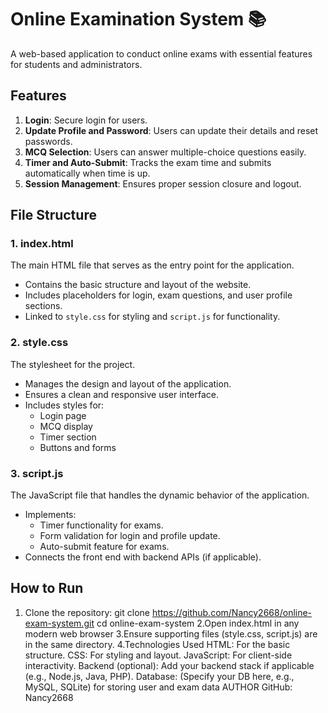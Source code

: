 # Online Examination System 📚

A web-based application to conduct online exams with essential features for students and administrators.

## Features
1. **Login**: Secure login for users.
2. **Update Profile and Password**: Users can update their details and reset passwords.
3. **MCQ Selection**: Users can answer multiple-choice questions easily.
4. **Timer and Auto-Submit**: Tracks the exam time and submits automatically when time is up.
5. **Session Management**: Ensures proper session closure and logout.

## File Structure
### **1. index.html**
The main HTML file that serves as the entry point for the application.
- Contains the basic structure and layout of the website.
- Includes placeholders for login, exam questions, and user profile sections.
- Linked to `style.css` for styling and `script.js` for functionality.

### **2. style.css**
The stylesheet for the project.
- Manages the design and layout of the application.
- Ensures a clean and responsive user interface.
- Includes styles for:
  - Login page
  - MCQ display
  - Timer section
  - Buttons and forms

### **3. script.js**
The JavaScript file that handles the dynamic behavior of the application.
- Implements:
  - Timer functionality for exams.
  - Form validation for login and profile update.
  - Auto-submit feature for exams.
- Connects the front end with backend APIs (if applicable).

## How to Run
1. Clone the repository:
  git clone https://github.com/Nancy2668/online-exam-system.git
   cd online-exam-system
2.Open index.html in any modern web browser
3.Ensure supporting files (style.css, script.js) are in the same directory.
4.Technologies Used
HTML: For the basic structure.
CSS: For styling and layout.
JavaScript: For client-side interactivity.
Backend (optional): Add your backend stack if applicable (e.g., Node.js, Java, PHP).
Database: (Specify your DB here, e.g., MySQL, SQLite) for storing user and exam data
AUTHOR
GitHub: Nancy2668

